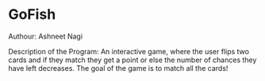 # GoFish
Authour: Ashneet Nagi

Description of the Program: An interactive game, where the user flips two cards and if they match they get a point or else the number of chances they have left 
                            decreases. The goal of the game is to match all the cards!

